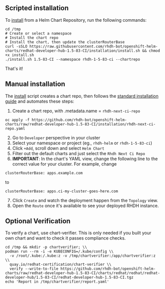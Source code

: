 
## Scripted installation

To [install](./install.sh) from a Helm Chart Repository, run the following commands:

```
cd /tmp
# Create or select a namespace
# Install the chart repo
# Install the chart, then update the clusterRouterBase
curl -sSLO https://raw.githubusercontent.com/rhdh-bot/openshift-helm-charts/redhat-developer-hub-1.5-83-CI/installation/install.sh && chmod +x install.sh
./install.sh 1.5-83-CI --namespace rhdh-1-5-83-ci --chartrepo
```

That's it! 


## Manual installation

The [install](./install.sh) script creates a chart repo, then follows the [standard installation guide](https://access.redhat.com/documentation/en-us/red_hat_developer_hub/1.1/html-single/administration_guide_for_red_hat_developer_hub/index#proc-install-rhdh-helm_admin-rhdh) and automates these steps:

1. Create a chart repo, with .metadata.name = `rhdh-next-ci-repo`
```
oc apply -f https://github.com/rhdh-bot/openshift-helm-charts/raw/redhat-developer-hub-1.5-83-CI/installation/rhdh-next-ci-repo.yaml
```
2. Go to `Developer` perspective in your cluster
1. Select your namespace or project (eg., `rhdh-helm` or `rhdh-1-5-83-ci`)
1. Click `+Add`, scroll down and select `Helm Chart`
1. Filter out the default charts and just select the `Rhdh Next Ci Repo`
1. **IMPORTANT**: In the chart's YAML view, change the following line to the correct value for your cluster. For example, change
```
clusterRouterBase: apps.example.com
```
to
```
clusterRouterBase: apps.ci-my-cluster-goes-here.com
```
7. Click `Create` and watch the deployment happen from the `Topology` view.
1. Open the `Route` once it's available to see your deployed RHDH instance.

## Optional Verification

To verify a chart, use chart-verifier. This is only needed if you built your own chart and want to check it passes compliance checks.

```
cd /tmp && mkdir -p chartverifier; \\
podman run --rm -i -e KUBECONFIG=/.kube/config \\
  -v /root/.kube:/.kube:z -v /tmp/chartverifier:/app/chartverifier:z \\
  quay.io/redhat-certification/chart-verifier \\
  verify --write-to-file https://github.com/rhdh-bot/openshift-helm-charts/raw/redhat-developer-hub-1.5-83-CI/charts/redhat/redhat/redhat-developer-hub/1.5-83-CI/redhat-developer-hub-1.5-83-CI.tgz
echo 'Report in /tmp/chartverifier/report.yaml'
```  